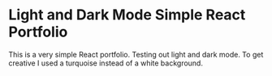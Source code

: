 # Light and Dark Mode Simple React Portfolio

This is a very simple React portfolio. Testing out light and dark mode. To get creative I used a turquoise instead of a white background.

